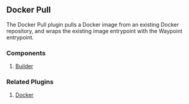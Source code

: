## Docker Pull

The Docker Pull plugin pulls a Docker image from an existing Docker repository,
and wraps the existing image entrypoint with the Waypoint entrypoint.

### Components

1. [Builder](/waypoint/integrations/hashicorp/docker/latest/components/builder)

### Related Plugins

1. [Docker](/waypoint/integrations/hashicorp/docker)
